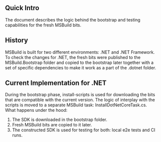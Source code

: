 ## Quick Intro
The document describes the logic behind the bootstrap and testing capabilities for the fresh MSBuild bits.

## History
MSBuild is built for two different environments: .NET and .NET Framework. To check the changes for .NET, the fresh bits were published to the MSBuild.Bootstrap folder and copied to the bootstrap later together with a set of specific dependencies to make it work as a part of the .dotnet folder.

## Current Implementation for .NET
During the bootstrap phase, install-scripts is used for downloading the bits that are compatible with the current version. The logic of interplay with the scripts is moved to a separate MSBuild task: InstallDotNetCoreTask.cs. What happens under the hood:

 1. The SDK is downloaded in the bootstrap folder.
 2. Fresh MSBuild bits are copied to it later.
 3. The constructed SDK is used for testing for both: local e2e tests and CI runs.